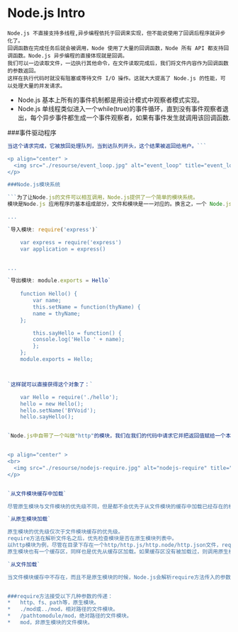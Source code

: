 # Node.js Intro

	Node.js 不直接支持多线程,异步编程依托于回调来实现，但不能说使用了回调后程序就异步化了。
	回调函数在完成任务后就会被调用，Node 使用了大量的回调函数，Node 所有 API 都支持回调函数。Node.js 异步编程的直接体现就是回调。
	我们可以一边读取文件，一边执行其他命令，在文件读取完成后，我们将文件内容作为回调函数的参数返回。
	这样在执行代码时就没有阻塞或等待文件 I/O 操作。这就大大提高了 Node.js 的性能，可以处理大量的并发请求。
	
	
*	Node.js 基本上所有的事件机制都是用设计模式中观察者模式实现。
*	Node.js 单线程类似进入一个while(true)的事件循环，直到没有事件观察者退出，每个异步事件都生成一个事件观察者，如果有事件发生就调用该回调函数.

###事件驱动程序
```Node.js 使用事件驱动模型，当web server接收到请求，就把它关闭然后进行处理，然后去服务下一个web请求。
当这个请求完成，它被放回处理队列，当到达队列开头，这个结果被返回给用户。```

<p align="center" >
  <img src="./resourse/event_loop.jpg" alt="event_loop" title="event_loop">
</p>

###Node.js模块系统

```为了让Node.js的文件可以相互调用，Node.js提供了一个简单的模块系统。
模块是Node.js 应用程序的基本组成部分，文件和模块是一一对应的。换言之，一个 Node.js 文件就是一个模块，这个文件可能是JavaScript 代码、JSON 或者编译过的C/C++ 扩展。```

...

`导入模块: require('express')`

	var express = require('express')
	var application = express()


...

`导出模块: module.exports = Hello`
	
	function Hello() { 
		var name; 
		this.setName = function(thyName) { 
		name = thyName; 
	};

		this.sayHello = function() { 
		console.log('Hello ' + name); 
		}; 
	}; 
	module.exports = Hello;



`这样就可以直接获得这个对象了：`

	var Hello = require('./hello'); 
	hello = new Hello(); 
	hello.setName('BYVoid'); 
	hello.sayHello(); 


`Node.js中自带了一个叫做"http"的模块，我们在我们的代码中请求它并把返回值赋给一个本地变量。`


<p align="center" >
<br>
  <img src="./resourse/nodejs-require.jpg" alt="nodejs-require" title="nodejs-require">
</p>


`从文件模块缓存中加载`

尽管原生模块与文件模块的优先级不同，但是都不会优先于从文件模块的缓存中加载已经存在的模块。

`从原生模块加载`

原生模块的优先级仅次于文件模块缓存的优先级。
require方法在解析文件名之后，优先检查模块是否在原生模块列表中。
以http模块为例，尽管在目录下存在一个http/http.js/http.node/http.json文件，require("http")都不会从这些文件中加载，而是从原生模块中加载。
原生模块也有一个缓存区，同样也是优先从缓存区加载。如果缓存区没有被加载过，则调用原生模块的加载方式进行加载和执行。

`从文件加载`

当文件模块缓存中不存在，而且不是原生模块的时候，Node.js会解析require方法传入的参数，并从文件系统中加载实际的文件，加载过程中的包装和编译细节在前一节中已经介绍过，这里我们将详细描述查找文件模块的过程，其中，也有一些细节值得知晓。


###require方法接受以下几种参数的传递：
*	http、fs、path等，原生模块。
*	./mod或../mod，相对路径的文件模块。
*	/pathtomodule/mod，绝对路径的文件模块。
*	mod，非原生模块的文件模块。

